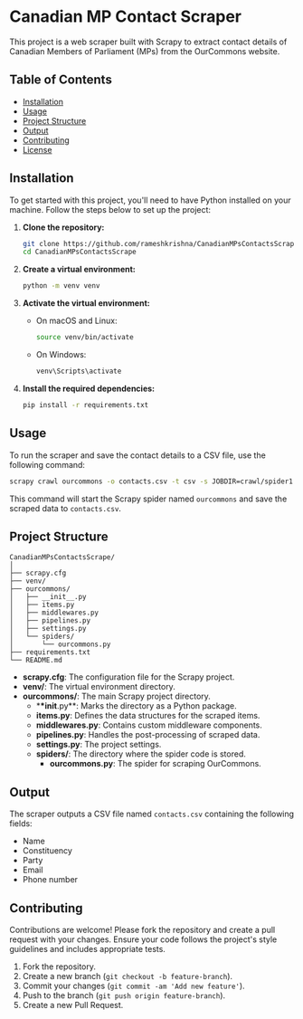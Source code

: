 # Canadian MP Contact Scraper

This project is a web scraper built with Scrapy to extract contact details of Canadian Members of Parliament (MPs) from the OurCommons website.

## Table of Contents

- [Installation](#installation)
- [Usage](#usage)
- [Project Structure](#project-structure)
- [Output](#output)
- [Contributing](#contributing)
- [License](#license)

## Installation

To get started with this project, you'll need to have Python installed on your machine. Follow the steps below to set up the project:

1. **Clone the repository:**

   ```sh
   git clone https://github.com/rameshkrishna/CanadianMPsContactsScrape.git
   cd CanadianMPsContactsScrape
   ```

2. **Create a virtual environment:**

   ```sh
   python -m venv venv
   ```

3. **Activate the virtual environment:**

   - On macOS and Linux:
     ```sh
     source venv/bin/activate
     ```
   - On Windows:
     ```sh
     venv\Scripts\activate
     ```

4. **Install the required dependencies:**
   ```sh
   pip install -r requirements.txt
   ```

## Usage

To run the scraper and save the contact details to a CSV file, use the following command:

```sh
scrapy crawl ourcommons -o contacts.csv -t csv -s JOBDIR=crawl/spider1
```

This command will start the Scrapy spider named `ourcommons` and save the scraped data to `contacts.csv`.

## Project Structure

```
CanadianMPsContactsScrape/
│
├── scrapy.cfg
├── venv/
├── ourcommons/
│   ├── __init__.py
│   ├── items.py
│   ├── middlewares.py
│   ├── pipelines.py
│   ├── settings.py
│   └── spiders/
│       └── ourcommons.py
├── requirements.txt
└── README.md
```

- **scrapy.cfg**: The configuration file for the Scrapy project.
- **venv/**: The virtual environment directory.
- **ourcommons/**: The main Scrapy project directory.
  - \***\*init**.py\*\*: Marks the directory as a Python package.
  - **items.py**: Defines the data structures for the scraped items.
  - **middlewares.py**: Contains custom middleware components.
  - **pipelines.py**: Handles the post-processing of scraped data.
  - **settings.py**: The project settings.
  - **spiders/**: The directory where the spider code is stored.
    - **ourcommons.py**: The spider for scraping OurCommons.

## Output

The scraper outputs a CSV file named `contacts.csv` containing the following fields:

- Name
- Constituency
- Party
- Email
- Phone number

## Contributing

Contributions are welcome! Please fork the repository and create a pull request with your changes. Ensure your code follows the project's style guidelines and includes appropriate tests.

1. Fork the repository.
2. Create a new branch (`git checkout -b feature-branch`).
3. Commit your changes (`git commit -am 'Add new feature'`).
4. Push to the branch (`git push origin feature-branch`).
5. Create a new Pull Request.

